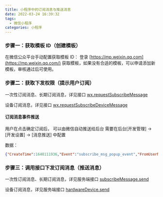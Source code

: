 ```yaml
---
title: 小程序中的订阅消息与推送消息
date: 2022-03-24 16:39:32
tags:
  - 微信小程序
categories: 小程序
---
```




### 步骤一：获取模板 ID（创建模板）

在微信公众平台手动配置获取模板 ID：
登录 [https://mp.weixin.qq.com](https://mp.weixin.qq.com/) 获取模板，如果没有合适的模板，可以申请添加新模板，审核通过后可使用。

### 步骤二：获取下发权限（提示用户订阅）

一次性订阅消息、长期订阅消息，详见接口 [wx.requestSubscribeMessage](https://developers.weixin.qq.com/miniprogram/dev/api/open-api/subscribe-message/wx.requestSubscribeMessage.html)

设备订阅消息，详见接口 [wx.requestSubscribeDeviceMessage](https://developers.weixin.qq.com/miniprogram/dev/api/open-api/subscribe-message/wx.requestSubscribeDeviceMessage.html)

#### 订阅消息事件推送

用户在点击确定订阅后， 可以由微信自动推送给后台
需要在后台[开发管理] -> [开发设置] -> [消息推送] 中配置

数据：

```json
{"CreateTime":1648111936,"Event":"subscribe_msg_popup_event","FromUserName":"xxx","List":{"PopupScene":"0","SubscribeStatusString":"accept","TemplateId":"xxx-vmXRthIj1sccsdd8XN-0kTQSj2U"},"MsgType":"event","ToUserName":"xxx","userInfo":{"appId":"xxx","openId":"xxx"}}
```

### 步骤三：调用接口下发订阅消息（推送消息）

一次性订阅消息、长期订阅消息，详见服务端接口 [subscribeMessage.send](https://developers.weixin.qq.com/miniprogram/dev/api-backend/open-api/subscribe-message/subscribeMessage.send.html)

设备订阅消息，详见服务端接口 [hardwareDevice.send](https://developers.weixin.qq.com/miniprogram/dev/api-backend/open-api/hardware-device/hardwareDevice.send.html)
